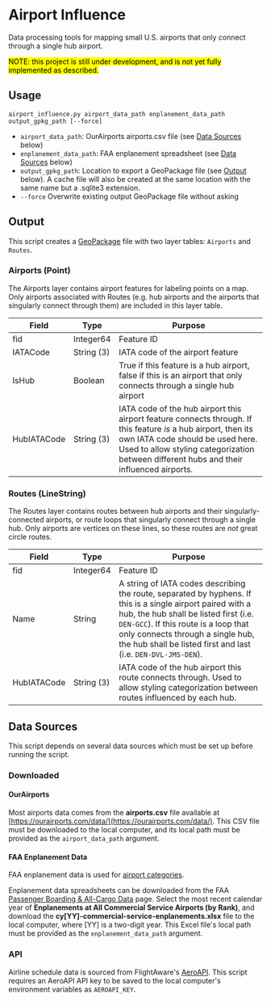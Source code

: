 # Airport Influence
Data processing tools for mapping small U.S. airports that only connect through a single hub airport.

<mark>NOTE: this project is still under development, and is not yet fully implemented as described.</mark>

## Usage

`airport_influence.py airport_data_path enplanement_data_path output_gpkg_path [--force]`

- `airport_data_path`: OurAirports airports.csv file (see [Data Sources](#data-sources) below)
- `enplanement_data_path`: FAA enplanement spreadsheet (see [Data Sources](#data-sources) below)
- `output_gpkg_path`: Location to export a GeoPackage file (see [Output](#output) below). A cache file will also be created at the same location with the same name but a .sqlite3 extension.
- `--force` Overwrite existing output GeoPackage file without asking

## Output

This script creates a [GeoPackage](https://www.geopackage.org/) file with two layer tables: `Airports` and `Routes`.

### Airports (Point)

The Airports layer contains airport features for labeling points on a map. Only airports associated with Routes (e.g. hub airports and the airports that singularly connect through them) are included in this layer table.

| Field | Type | Purpose |
|-------|------|---------|
| fid | Integer64 | Feature ID |
| IATACode | String (3) | IATA code of the airport feature |
| IsHub | Boolean | True if this feature is a hub airport, false if this is an airport that only connects through a single hub airport |
| HubIATACode | String (3) | IATA code of the hub airport this airport feature connects through. If this feature *is* a hub airport, then its own IATA code should be used here. Used to allow styling categorization between different hubs and their influenced airports.

### Routes (LineString)

The Routes layer contains routes between hub airports and their singularly-connected airports, or route loops that singularly connect through a single hub. Only airports are vertices on these lines, so these routes are _not_ great circle routes.

| Field | Type | Purpose |
|-------|------|---------|
| fid | Integer64 | Feature ID |
| Name | String | A string of IATA codes describing the route, separated by hyphens. If this is a single airport paired with a hub, the hub shall be listed first (i.e. `DEN-GCC`). If this route is a loop that only connects through a single hub, the hub shall be listed first and last (i.e. `DEN-DVL-JMS-DEN`). |
| HubIATACode | String (3) | IATA code of the hub airport this route connects through. Used to allow styling categorization between routes influenced by each hub.

## Data Sources

This script depends on several data sources which must be set up before running the script.

### Downloaded

#### OurAirports

Most airports data comes from the **airports.csv** file available at [https://ourairports.com/data/](https://ourairports.com/data/). This CSV file must be downloaded to the local computer, and its local path must be provided as the `airport_data_path` argument.

#### FAA Enplanement Data

FAA enplanement data is used for [airport categories](https://www.faa.gov/airports/planning_capacity/categories).

Enplanement data spreadsheets can be downloaded from the FAA [Passenger Boarding &amp; All-Cargo Data](https://www.faa.gov/airports/planning_capacity/passenger_allcargo_stats/passenger) page. Select the most recent calendar year of **Enplanements at All Commercial Service Airports (by Rank)**, and download the **cy[YY]-commercial-service-enplanements.xlsx** file to the local computer, where [YY] is a two-digit year. This Excel file's local path must be provided as the `enplanement_data_path` argument.

### API

Airline schedule data is sourced from FlightAware's [AeroAPI](https://www.flightaware.com/commercial/aeroapi/). This script requires an AeroAPI API key to be saved to the local computer's environment variables as `AEROAPI_KEY`.